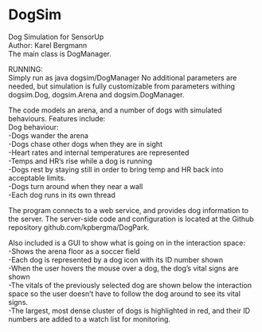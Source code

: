 # DogSim
Dog Simulation for SensorUp<BR>
Author: Karel Bergmann<BR>
The main class is DogManager.<P>

RUNNING:<BR>
Simply run as java dogsim/DogManager  No additional parameters are needed, but simulation is fully customizable from parameters withing dogsim.Dog, dogsim.Arena and dogsim.DogManager.<P>

The code models an arena, and a number of dogs with simulated behaviours.  Features include:<BR>
Dog behaviour:<BR>
-Dogs wander the arena<BR>
-Dogs chase other dogs when they are in sight<BR>
-Heart rates and internal temperatures are represented<BR>
-Temps and HR’s rise while a dog is running<BR>
-Dogs rest by staying still in order to bring temp and HR back into acceptable limits.<BR>
-Dogs turn around when they near a wall<BR>
-Each dog runs in its own thread<P>

The program connects to a web service, and provides dog information to the server.  The server-side code and configuration is located at the Github repository github.com/kpbergma/DogPark.<p>

Also included is a GUI to show what is going on in the interaction space:<BR>
-Shows the arena floor as a soccer field<BR>
-Each dog is represented by a dog icon with its ID number shown<BR>
-When the user hovers the mouse over a dog, the dog’s vital signs are shown<BR>
-The vitals of the previously selected dog are shown below the interaction space so the user
	doesn’t have to follow the dog around to see its vital signs.<BR>
-The largest, most dense cluster of dogs is highlighted in red, and their ID numbers
	are added to a watch list for monitoring.<P>
